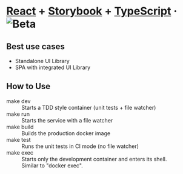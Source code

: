 # [React](https://reactjs.org/) + [Storybook](https://storybook.js.org/) + [TypeScript](https://www.typescriptlang.org/) · ![Beta](https://img.shields.io/badge/-Beta-blue)

## Best use cases

- Standalone UI Library
- SPA with integrated UI Library

## How to Use

<dl>
  <dt>make dev</dt>
    <dd>Starts a TDD style container (unit tests + file watcher)</dd>
  <dt>make run</dt>
    <dd>Starts the service with a file watcher</dd>
  <dt>make build</dt>
    <dd>Builds the production docker image</dd>
  <dt>make test</dt>
    <dd>Runs the unit tests in CI mode (no file watcher)</dd>
  <dt>make exec</dt>
    <dd>
      Starts only the development container and enters its shell.<br/>
      Similar to "docker exec".
    </dd>
</dl>
